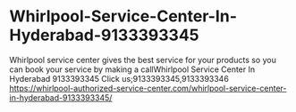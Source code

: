 # Whirlpool-Service-Center-In-Hyderabad-9133393345
  Whirlpool service center gives the best service for your products so you can book your service by making a callWhirlpool Service Center In Hyderabad 9133393345 Click us;9133393345,9133393346 https://whirlpool-authorized-service-center.com/whirlpool-service-center-in-hyderabad-9133393345/
